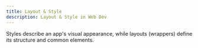 ```yaml
---
title: Layout & Style
description: Layout & Style in Web Dev
---
```


Styles describe an app's visual appearance, while layouts (wrappers) define its structure and common elements.